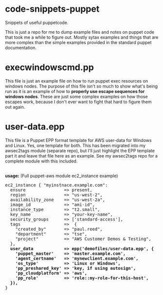 # code-snippets-puppet
Snippets of useful puppetcode.

This is just a repo for me to dump example files and notes on puppet code that took me a while to figure out. Mostly sytax examples and things that are more complex than the simple examples provided in the standard puppet documentation.

# execwindowscmd.pp
<p>
This file is just an example file on how to run puppet exec resources on windows nodes. The purpose of this file isn't so much to show what's being run as it is an example of how to <b>properly use escape sequences for windows nodes</b>. These are just some complex examples on how those escapes work, because I don't ever want to fight that hard to figure them out again. 
</p>

# user-data.epp
<p>
This file is a Puppet EPP format template for AWS user-data for Windows and Linux.
Yes, one template for both. This has been migrated into my awsec2tags module (separate repo), but I'll just highlight the EPP template part it and leave that file here as an example. See my awsec2tags repo for a complete module with this included.
</p><br />
<strong>usage:</strong>
(Full puppet-aws module ec2_instance example)
<pre>
ec2_instance { "myinstnace.example.com": 
  ensure               => present,
  region               => "us-west-2",
  availability_zone    => "us-west-2a",
  image_id             => "ami-id",
  instance_type        => "t2.small",
  key_name             => "your-key-name",
  security_groups      => ['standard-access'],
  tags                 =>  {
    "created_by"       => "paul.reed",
    "department"       => "tse",
    "project"          => "AWS Customer Demos & Testing",
  },
  <strong>user_data            => epp('demofiles/user-data.epp', {
    'puppet_master'    => 'master.example.com',
    'agent_certname'   => 'mynewclient.example.com',
    'os_type'          => 'Linux or Windows',
    'pp_preshared_key' => 'key, if using autosign',
    'pp_cloudplatform' => 'aws',
    'pp_role'          => 'role::my-role-for-this-host',
  }),</strong>
}
</pre>
